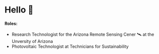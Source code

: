# Hello 🌳

#### Roles:
* Research Technologist for the Arizona Remote Sensing Cener 🛰️ at the Unversity of Arizona 
* Photovoltaic Technologist at Technicians for Sustainability
